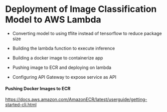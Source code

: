 # Deployment of Image Classification Model to AWS Lambda

- Converting model to using tflite instead of tensorflow to reduce package size

- Building the lambda function to execute inference

- Building a docker image to containerize app

- Pushing image to ECR and deploying on lambda

- Configuring API Gateway to expose service as API

#### Pushing Docker Images to ECR
https://docs.aws.amazon.com/AmazonECR/latest/userguide/getting-started-cli.html